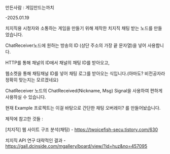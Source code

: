 만든사람 : 게임만드는까치


-2025.01.19

치지직용 시청자와 소통하는 게임을 만들기 위해 제작한 치지직 채팅 받는 노드를 만들었습니다.

ChatReceiver노드에 원하는 방송의 ID (상단 주소의 가장 끝 문자열)을 넣어 사용합니다.

HTTP를 통해 채널의 ID에서 채널의 채팅 ID를 받아오고,

웹소켓을 통해 채팅채널 ID를 넣어 채팅 로그를 받아오는 식입니다.(아마도? 비전공자라 정확히 맞는지는 모르겠네요)

ChatReceiver 노드의 ChatReceived(Nickname, Msg) Signal을 사용하여 편하게 사용하실 수 있습니다.

현재 Example 프로젝트는 이걸 바탕으로 간단한 채팅 오버레이? 를 만들어놨습니다.


제작에 참고한 것들 : 

[치지직] 웹 사이트 구조 분석(채팅) - https://twoicefish-secu.tistory.com/630

치지직 API 연구 대략적인 결과 - https://gall.dcinside.com/mgallery/board/view/?id=huz&no=457095
